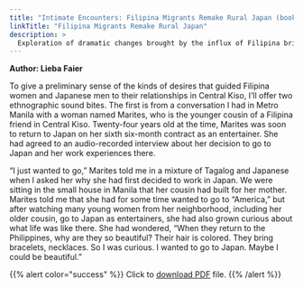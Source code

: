 ```yaml
---
title: "Intimate Encounters: Filipina Migrants Remake Rural Japan (book excerpt)"
linkTitle: "Filipina Migrants Remake Rural Japan"
description: >
  Exploration of dramatic changes brought by the influx of Filipina brides in a Japanese town
---
```

**Author: Lieba Faier**

To give a preliminary sense of the kinds of desires that guided Filipina women and Japanese men to their relationships in Central Kiso, I’ll offer two ethnographic sound bites. The first is from a conversation I had in Metro Manila with a woman named Marites, who is the younger cousin of a Filipina friend in Central Kiso. Twenty-four years old at the time, Marites was soon to return to Japan on her sixth six-month contract as an entertainer. She had agreed to an audio-recorded interview about her decision to go to Japan and her work experiences there.

“I just wanted to go,” Marites told me in a mixture of Tagalog and Japanese when I asked her why she had first decided to work in Japan. We were sitting in the small house in Manila that her cousin had built for her mother. Marites told me that she had for some time wanted to go to “America,” but after watching many young women from her neighborhood, including her older cousin, go to Japan as entertainers, she had also grown curious about what life was like there. She had wondered, “When they return to the Philippines, why are they so beautiful? Their hair is colored. They bring bracelets, necklaces. So I was curious. I wanted to go to Japan. Maybe I could be beautiful.”

{{% alert color="success" %}}
Click to [download PDF](https://timog.org/static/pdf/filipina-migrants-remake-rural-japan-excerpt.pdf) file.
{{% /alert %}}

